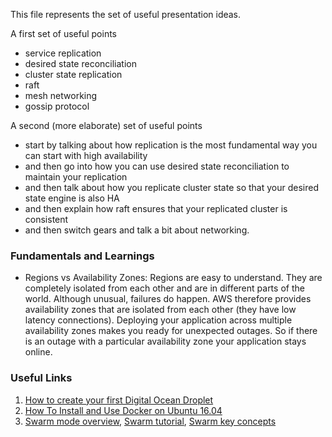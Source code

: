 This file represents the set of useful presentation ideas.

A first set of useful points
- service replication
- desired state reconciliation
- cluster state replication
- raft
- mesh networking
- gossip protocol

A second (more elaborate) set of useful points
- start by talking about how replication is the most fundamental way you can start with high availability
- and then go into how you can use desired state reconciliation to maintain your replication
- and then talk about how you replicate cluster state so that your desired state engine is also HA
- and then explain how raft ensures that your replicated cluster is consistent
- and then switch gears and talk a bit about networking.

### Fundamentals and Learnings

- Regions vs Availability Zones: Regions are easy to understand. They are completely isolated from
each other and are in different parts of the world. Although unusual, failures do happen. AWS
therefore provides availability zones that are isolated from each other (they have low latency
connections). Deploying your application across multiple availability zones makes you ready for
unexpected outages. So if there is an outage with a particular availability zone your application
stays online.

### Useful Links
1. [How to create your first Digital Ocean Droplet](https://www.digitalocean.com/community/tutorials/how-to-create-your-first-digitalocean-droplet-virtual-server)
2. [How To Install and Use Docker on Ubuntu 16.04](https://www.digitalocean.com/community/tutorials/how-to-install-and-use-docker-on-ubuntu-16-04)
3. [Swarm mode overview](https://docs.docker.com/engine/swarm/), [Swarm tutorial](https://docs.docker.com/engine/swarm/swarm-tutorial/), [Swarm key concepts](https://docs.docker.com/engine/swarm/key-concepts/)